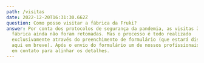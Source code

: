 ```yaml
---
path: /visitas
date: 2022-12-20T16:31:30.662Z
question: Como posso visitar a fábrica da Fruki?
answer: Por conta dos protocolos de segurança da pandemia, as visitas à nossa
  fábrica ainda não foram retomadas. Mas o processo é todo realizado
  exclusivamente através do preenchimento de formulário (que estará disponível
  aqui em breve). Após o envio do formulário um de nossos profissionais entrará
  em contato para alinhar os detalhes.
---
```

